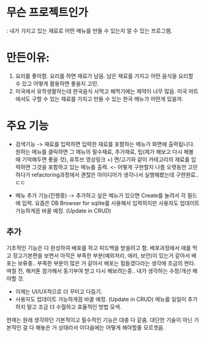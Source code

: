 # 무슨 프로젝트인가
: 내가 가지고 있는 재료로 어떤 메뉴를 만들 수 있는지 알 수 있는 프로그램.

# 만든이유:
  1. 요리를 좋아함. 요리를 하면 재료가 남음. 남은 재료를 가지고 어떤 음식을 요리할 수 있고 어떻게 활용하면 좋을지 고민. 
  2. 미국에서 유학생활하는데 한국음식 사먹고 해먹기에는 제약이 너무 많음. 미국 마트에서도 구할 수 있는 재료를 가지고 만들 수 있는 한국 메뉴가 어떤게 있을까.

# 주요 기능
  - 검색기능
    -> 재료를 입력하면 입력한 재료를 포함하는 메뉴가 화면에 출력됩니다.
    원하는 메뉴를 클릭하면 그 메뉴의 필수재료, 추가재료, 팁(제가 해보고 다시 해볼 때 기억해두면 좋을 것), 유투브 영상링크
    +) 면/고기와 같이 카테고리의 재료를 입력하면 그것을 포함하고 있는 메뉴를 출력. <- 어떻게 구현할지 나름 오랫동안 고민하다가 
    refactoring과정에서 괜찮은 아이디어가 생각나서 실행해봤는데 구현완료..ㄷㄷ
    
  - 메뉴 추가 기능(진행중)
    -> 추가하고 싶은 메뉴가 있으면 Create를 눌려서 각 필드에 입력.
       요즘은 DB Browser for sqlite를 사용해서 입력하지만 사용자도 업데이트 가능하게끔 바꿀 예정. (Update in CRUD)

## 추가
기초적인 기능은 다 완성하여 배포를 하고 피드백을 받을려고 함.
배포과정에서 애를 먹고 장고기본편을 보면서 아직은 부족한 부분(예외처리, 에러, 보안)이 있는거 같아서 배포는 보류중..
부족한 부분이 많은 거 같아서 배포는 힘들겠다라는 생각에 조금의 현타.
며칠 전, 해커톤 참가해서 동기부여 받고 다시 해보려는중..
내가 생각하는 수정/개선 해야할 것.
  - 이제는 UI/UX적으로 더 꾸미고 다듬기.
  - 사용자도 업데이트 가능하게끔 바꿀 예정. (Update in CRUD)
메뉴를 일일이 추가하지 말고 조금 더 수월하고 효율적인 방법 모색.


현재는 원래 생각하던 기본적이고 필수적인 기능은 대충 다 같춤. 
대단한 기술이 아닌 기본적인 걸 다 해놓은 거 상태라서 이다음에는 어떻게 해야할줄 모르겟음.
